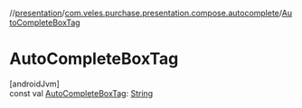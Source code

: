 //[presentation](../../index.md)/[com.veles.purchase.presentation.compose.autocomplete](index.md)/[AutoCompleteBoxTag](-auto-complete-box-tag.md)

# AutoCompleteBoxTag

[androidJvm]\
const val [AutoCompleteBoxTag](-auto-complete-box-tag.md): [String](https://kotlinlang.org/api/latest/jvm/stdlib/kotlin/-string/index.html)
